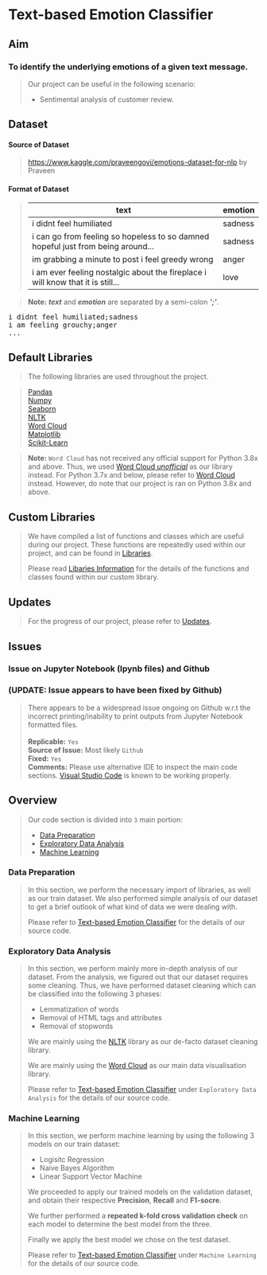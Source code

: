# Text-based Emotion Classifier

## Aim
### To identify the underlying emotions of a given text message. <br>
> Our project can be useful in the following scenario: <br>
> * Sentimental analysis of customer review. <br>

## Dataset 
#### Source of Dataset
> https://www.kaggle.com/praveengovi/emotions-dataset-for-nlp by Praveen

#### Format of Dataset
> | text         | emotion |
> |--------------|---------|
> |i didnt feel humiliated | sadness |
> |i can go from feeling so hopeless to so damned hopeful just from being around... | sadness |
> |im grabbing a minute to post i feel greedy wrong | anger |
> |i am ever feeling nostalgic about the fireplace i will know that it is still... | love |

> **Note:** ***text*** and ***emotion*** are separated by a semi-colon ***';'***.
<pre>
i didnt feel humiliated;sadness
i am feeling grouchy;anger
...
</pre>


## Default Libraries
> The following libraries are used throughout the project. 

> [Pandas](https://pandas.pydata.org/docs/) <br>
> [Numpy](https://numpy.org/doc/stable/) <br>
> [Seaborn](https://seaborn.pydata.org/tutorial.html) <br>
> [NLTK](https://www.nltk.org) <br>
> [Word Cloud](https://www.lfd.uci.edu/~gohlke/pythonlibs/#wordcloud) <br>
> [Matplotlib](https://matplotlib.org/3.5.1/)<br>
> [Scikit-Learn](https://scikit-learn.org/stable/)

> **Note:** `Word Cloud` has not received any official support for Python 3.8x and above. Thus, we used [Word Cloud *unofficial*](https://www.lfd.uci.edu/~gohlke/pythonlibs/#wordcloud) as our library instead. For Python 3.7x and below, please refer to [Word Cloud](https://pypi.org/project/wordcloud/) instead. However, do note that our project is ran on Python 3.8x and above.

## Custom Libraries
> We have compiled a list of functions and classes which are useful during our project. These functions are repeatedly used within our project, and can be found in [Libraries](https://github.com/Neo-Zenith/SC1015-GP/blob/main/Libraries.py). <br>
> 
> Please read [Libaries Information](https://github.com/Neo-Zenith/SC1015-GP/blob/main/Libraries%20Information.md) for the details of the functions and classes found within our custom library.

## Updates
> For the progress of our project, please refer to [Updates](https://github.com/Neo-Zenith/SC1015-GP/blob/main/Updates.md).

## Issues
### Issue on Jupyter Notebook (Ipynb files) and Github <br>
### (UPDATE: Issue appears to have been fixed by Github)
> There appears to be a widespread issue ongoing on Github w.r.t the incorrect printing/inability to print outputs from Jupyter Notebook formatted files. <br> <br>
> **Replicable:** `Yes` <br>
> **Source of Issue:** Most likely `Github` <br>
> **Fixed:** `Yes` <br>
> **Comments:** Please use alternative IDE to inspect the main code sections. [Visual Studio Code](https://code.visualstudio.com) is known to be working properly. 

## Overview
> Our code section is divided into `3` main portion: <br>
> * [Data Preparation](https://github.com/Neo-Zenith/SC1015-GP/edit/main/README.md#data-preparation)
> * [Exploratory Data Analysis](https://github.com/Neo-Zenith/SC1015-GP/edit/main/README.md#exploratory-data-analysis)
> * [Machine Learning](https://github.com/Neo-Zenith/SC1015-GP/edit/main/README.md#machine-learning)

### Data Preparation
> In this section, we perform the necessary import of libraries, as well as our train dataset. We also performed simple analysis of our dataset to get a brief outlook of what kind of data we were dealing with. <br>
> 
> Please refer to [Text-based Emotion Classifier](https://github.com/Neo-Zenith/SC1015-GP/blob/main/Text-based%20Emotion%20Classifier.Ipynb) for the details of our source code.

### Exploratory Data Analysis
> In this section, we perform mainly more in-depth analysis of our dataset. From the analysis, we figured out that our dataset requires some cleaning. Thus, we have performed dataset cleaning which can be classified into the following 3 phases:
> * Lemmatization of words
> * Removal of HTML tags and attributes
> * Removal of stopwords
> 
> We are mainly using the [NLTK](https://www.nltk.org) library as our de-facto dataset cleaning library. <br>
> 
> We are mainly using the [Word Cloud](https://www.lfd.uci.edu/~gohlke/pythonlibs/#wordcloud) as our main data visualisation library. <br>
> 
> Please refer to [Text-based Emotion Classifier](https://github.com/Neo-Zenith/SC1015-GP/blob/main/Text-based%20Emotion%20Classifier.Ipynb) under `Exploratory Data Analysis` for the details of our source code.

### Machine Learning
> In this section, we perform machine learning by using the following 3 models on our train dataset:
> * Logisitc Regression
> * Naive Bayes Algorithm
> * Linear Support Vector Machine
> 
> We proceeded to apply our trained models on the validation dataset, and obtain their respective **Precision**, **Recall** and **F1-socre**. <br>
> 
> We further performed a **repeated k-fold cross validation check** on each model to determine the best model from the three. <br>
> 
> Finally we apply the best model we chose on the test dataset.
> 
> Please refer to [Text-based Emotion Classifier](https://github.com/Neo-Zenith/SC1015-GP/blob/main/Text-based%20Emotion%20Classifier.Ipynb) under `Machine Learning` for the details of our source code.
